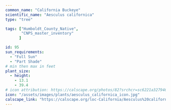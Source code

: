 ```yaml
---
common_name: "California Buckeye"
scientific_name: "Aesculus californica"
type: "tree"

tags: ["Humboldt_County_Native",
       "CNPS_master_inventory"
      ]

id: 95
sun_requirements:
  - "Full Sun"
  - "Part Shade"
# min then max in feet
plant_size:
  - height: 
    - 13.1
    - 39.4
# icon attribution: https://calscape.org/photos/82?srchcr=sc6221a32794609 
icon: "/assets/images/plants/aesculus_californica_icon.jpg" 
calscape_link: "https://calscape.org/loc-California/Aesculus%20californica(%20)"
---
```




